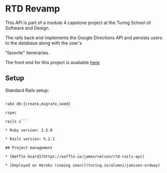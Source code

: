 # RTD Revamp

This API is part of a module 4 capstone project at the Turing School of Software and Design.

The rails back end implements the Google Directions API and persists users to the database along with the user's

"favorite" iteneraries.

The front end for this project is available [here](https://github.com/Awiedenman/rtd-mobile-app).

## Setup

Standard Rails setup: 

```bundle

rake db:{create,migrate,seed}

rspec

rails s```

* Ruby version: 2.5.0

* Rails version: 5.2.1

## Project management

* [Waffle board](https://waffle.io/jamesrnelson/rtd-rails-api)

* [Deployed on Heroku (coming soon)](turing.io/alumni/jamison-ordway)
